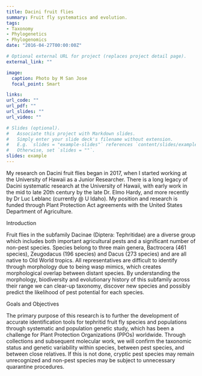 ```yaml
---
title: Dacini fruit flies
summary: Fruit fly systematics and evolution.
tags:
- Taxonomy
- Phylogenetics
- Phylogenomics
date: "2016-04-27T00:00:00Z"

# Optional external URL for project (replaces project detail page).
external_link: ""

image:
  caption: Photo by M San Jose
  focal_point: Smart

links:
url_code: ""
url_pdf: ""
url_slides: ""
url_video: ""

# Slides (optional).
#   Associate this project with Markdown slides.
#   Simply enter your slide deck's filename without extension.
#   E.g. `slides = "example-slides"` references `content/slides/example-slides.md`.
#   Otherwise, set `slides = ""`.
slides: example
---
```


My research on Dacini fruit flies began in 2017, when I started working at the University of Hawaii as a Junior Researcher. There is a long legacy of Dacini systematic research at the University of Hawaii, with early work in the mid to late 20th century by the late Dr. Elmo Hardy, and more recently by Dr Luc Leblanc (currently @ U Idaho). My position and research is funded through Plant Protection Act agreements with the United States Department of Agriculture. 

Introduction

Fruit flies in the subfamily Dacinae (Diptera: Tephritidae) are a diverse group which includes both important agricultural pests and a significant number of non-pest species. Species belong to three main genera, Bactrocera (461 species), Zeugodacus (196 species) and Dacus (273 species) and are all native to Old World tropics. All representatives are difficult to identify through morphology due to being wasp mimics, which creates morphological overlap between distant species. By understanding the morphology, biodiversity and evolutionary history of this subfamily across their range we can clear-up taxonomy, discover new species and possibly predict the likelihood of pest potential for each species. 

Goals and Objectives 

The primary purpose of this research is to further the development of accurate identification tools for tephritid fruit fly species and populations through systematic and population genetic study, which has been a challenge for Plant Protection Organizations (PPOs) worldwide. Through collections and subsequent molecular work, we will confirm the taxonomic status and genetic variability within species, between pest species, and between close relatives. If this is not done, cryptic pest species may remain unrecognized and non-pest species may be subject to unnecessary quarantine procedures.
